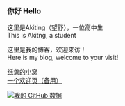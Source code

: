### 你好 Hello

这里是Akiting（望舒），一位高中生  
This is Akitng, a student

这里是我的博客，欢迎来访！  
Here is my blog, welcome to your visit!

[纸盏的小窝](https://akiting01.github.io)  
[一个欢迎页（备用）](https://okay.com)

[![我的 GitHub 数据](https://github-readme-stats.vercel.app/api?username=Akiting01&show_icons=true&theme=radical)]()

<!--
**akiting01/akiting01** is a ✨ _special_ ✨ repository because its `README.md` (this file) appears on your GitHub profile.

Here are some ideas to get you started:

- 🔭 I’m currently working on ...
- 🌱 I’m currently learning ...
- 👯 I’m looking to collaborate on ...
- 🤔 I’m looking for help with ...
- 💬 Ask me about ...
- 📫 How to reach me: ...
- 😄 Pronouns: ...
- ⚡ Fun fact: ...
-->
